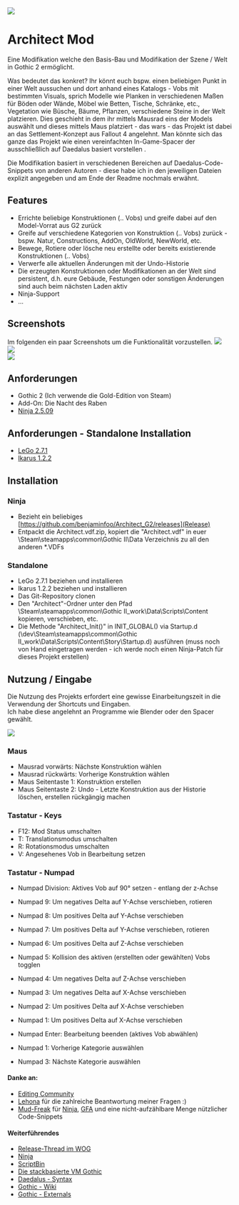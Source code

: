 <img src="docs/architect_g2_banner.png">  

# Architect Mod
Eine Modifikation welche den Basis-Bau und Modifikation der Szene / Welt in Gothic 2 ermöglicht.

Was bedeutet das konkret? Ihr könnt euch bspw. einen beliebigen Punkt in einer Welt aussuchen und dort anhand eines Katalogs - Vobs mit bestimmten Visuals, sprich Modelle wie Planken in verschiedenen Maßen für Böden oder Wände, Möbel wie Betten, Tische, Schränke, etc., Vegetation wie Büsche, Bäume, Pflanzen, verschiedene Steine in der Welt platzieren. Dies geschieht in dem ihr mittels Mausrad eins der Models auswählt und dieses mittels Maus platziert - das wars - das Projekt ist dabei an das Settlement-Konzept aus Fallout 4 angelehnt. Man könnte sich das ganze das Projekt wie einen vereinfachten In-Game-Spacer der ausschließlich auf Daedalus basiert vorstellen .

Die Modifikation basiert in verschiedenen Bereichen auf Daedalus-Code-Snippets von anderen Autoren - diese habe ich in den jeweiligen Dateien explizit angegeben und am Ende der Readme nochmals erwähnt.    

## Features
 - Errichte beliebige Konstruktionen (.. Vobs) und greife dabei auf den Model-Vorrat aus G2 zurück
 - Greife auf verschiedene Kategorien von Konstruktion (.. Vobs) zurück - bspw. Natur, Constructions, AddOn, OldWorld, NewWorld, etc.
 - Bewege, Rotiere oder lösche neu erstellte oder bereits existierende Konstruktionen (.. Vobs)
 - Verwerfe alle aktuellen Änderungen mit der Undo-Historie
 - Die erzeugten Konstruktionen oder Modifikationen an der Welt sind persistent, d.h. eure Gebäude, Festungen oder sonstigen Änderungen sind auch beim nächsten Laden aktiv
 - Ninja-Support
 - ... 
 
## Screenshots
Im folgenden ein paar Screenshots um die Funktionalität vorzustellen.
<img src="docs/10_screen_before.jpg">  
<img src="docs/10_screen_cleanup.jpg">  
<img src="docs/10_screen_after.jpg">  

## Anforderungen
- Gothic 2 (Ich verwende die Gold-Edition von Steam)
- Add-On: Die Nacht des Raben 
- [Ninja 2.5.09](https://github.com/szapp/Ninja/releases/tag/v2.5.09)

## Anforderungen - Standalone Installation
- [LeGo 2.7.1](https://github.com/Lehona/LeGo/releases/tag/v2.7.1)
- [Ikarus 1.2.2](https://github.com/Lehona/Ikarus/releases/tag/v1.2.2)

## Installation

### Ninja
- Bezieht ein beliebiges [https://github.com/benjaminfoo/Architect_G2/releases](Release)
- Entpackt die Architect.vdf.zip, kopiert die "Architect.vdf" in euer \Steam\steamapps\common\Gothic II\Data Verzeichnis zu all den anderen *.VDFs

### Standalone
- LeGo 2.7.1 beziehen und installieren
- Ikarus 1.2.2 beziehen und installieren
- Das Git-Repository clonen
- Den "Architect"-Ordner unter den Pfad \Steam\steamapps\common\Gothic II_work\Data\Scripts\Content kopieren, verschieben, etc.
- Die Methode "Architect_Init()" in INIT_GLOBAL() via Startup.d (\dev\Steam\steamapps\common\Gothic II_work\Data\Scripts\Content\Story\Startup.d) ausführen (muss noch von Hand eingetragen werden - ich werde noch einen Ninja-Patch für dieses Projekt erstellen)

## Nutzung / Eingabe
Die Nutzung des Projekts erfordert eine gewisse Einarbeitungszeit in die Verwendung der Shortcuts und Eingaben. \
Ich habe diese angelehnt an Programme wie Blender oder den Spacer gewählt. 

<img src="docs/architect_g2_usage.png">  

### Maus
- Mausrad vorwärts: Nächste Konstruktion wählen
- Mausrad rückwärts: Vorherige Konstruktion wählen
- Maus Seitentaste 1: Konstruktion erstellen
- Maus Seitentaste 2: Undo - Letzte Konstruktion aus der Historie löschen, erstellen rückgängig machen

### Tastatur - Keys
- F12: Mod Status umschalten
- T: Translationsmodus umschalten
- R: Rotationsmodus umschalten
- V: Angesehenes Vob in Bearbeitung setzen

### Tastatur - Numpad
- Numpad Division: Aktives Vob auf 90° setzen - entlang der z-Achse
- Numpad 9: Um negatives Delta auf Y-Achse verschieben, rotieren
- Numpad 8: Um positives Delta auf Y-Achse verschieben
- Numpad 7: Um positives Delta auf Y-Achse verschieben, rotieren
- Numpad 6: Um positives Delta auf Z-Achse verschieben
- Numpad 5: Kollision des aktiven (erstellten oder gewählten) Vobs togglen
- Numpad 4: Um negatives Delta auf Z-Achse verschieben
- Numpad 3: Um negatives Delta auf X-Achse verschieben
- Numpad 2: Um positives Delta auf X-Achse verschieben
- Numpad 1: Um positives Delta auf X-Achse verschieben
- Numpad Enter: Bearbeitung beenden (aktives Vob abwählen)

- Numpad 1: Vorherige Kategorie auswählen
- Numpad 3: Nächste Kategorie auswählen

#### Danke an:
- [Editing Community](https://forum.worldofplayers.de/forum/forums/104-Editing)
- [Lehona](https://github.com/Lehona/LeGo/) für die zahlreiche Beantwortung meiner Fragen :)
- [Mud-Freak](https://github.com/szapp/) für [Ninja](https://github.com/szapp/Ninja), [GFA](https://github.com/szapp/GothicFreeAim/) und eine nicht-aufzählbare Menge nützlicher Code-Snippets

#### Weiterführendes
- [Release-Thread im WOG](https://forum.worldofplayers.de/forum/threads/1575628-Release-Architect)
- [Ninja](https://forum.worldofplayers.de/forum/threads/1515286-Ninja)
- [ScriptBin](https://forum.worldofplayers.de/forum/threads/1495001-Scriptsammlung-ScriptBin)
- [Die stackbasierte VM Gothic](https://forum.worldofplayers.de/forum/threads/907096-WIP-Tutorial-Fortgeschritten-bis-Experten-Die-Gothic-dat-und-der-Datenstack)
- [Daedalus - Syntax](https://www.worldofgothic.de/modifikation/index.php?go=daedalus)
- [Gothic - Wiki](https://wiki.worldofgothic.de/doku.php)
- [Gothic - Externals](https://www.worldofgothic.de/modifikation/index.php?go=g2functions)

